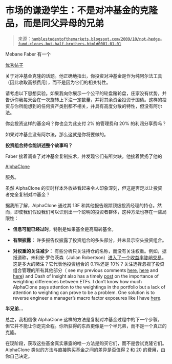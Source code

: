 <!--yml

类别：未分类

日期：2024-05-18 00:45:28

-->

# 市场的谦逊学生：不是对冲基金的克隆品，而是同父异母的兄弟

> 来源：[`humblestudentofthemarkets.blogspot.com/2009/10/not-hedge-fund-clones-but-half-brothers.html#0001-01-01`](https://humblestudentofthemarkets.blogspot.com/2009/10/not-hedge-fund-clones-but-half-brothers.html#0001-01-01)

Mebane Faber 有一个

[优秀帖子](http://www.mebanefaber.com/2009/10/02/hedge-fund-cloning-a-fourth-type-of-replicator/)

关于对冲基金克隆的话题。他正确地指出，你投资对冲基金是作为纯阿尔法工具（因此收取高额费用），而不是因为它们的相关特性。

请考虑以下思想实验。如果我向你展示一个公平的轮盘赌轮盘，庄家没有优势，并告诉你我每天会在一次旋转上下注一定数量，并将其余资金投资于国债。这样的投资与你所能想到的任何资产类别都不相关，并具有高度分散的特性，但没有阿尔法。

你会投资这样的基金吗？你也会为此支付 2% 的管理费和 20% 的利润分享费吗？

如果对冲基金没有阿尔法，那么这就是你将要做的。

**投资组合持仓能讲述整个故事吗？**

Faber 接着调查了对冲基金复制技术，并发现它们有所欠缺。他接着赞扬了他的

[AlphaClone](http://alphaclone.com/)

服务。

虽然 AlphaClone 的实时样本外收益看起来令人印象深刻，但这是否足以让投资者完全复制对冲基金？

据我所了解，AlphaClone 通过其 13F 和其他报告跟踪顶级投资经理的持仓。然而，即使我们假设我们可以识别出一个聪明的投资者群体，这种方法也存在一些局限性：

+   **信息可能已经过时**，特别是如果基金是高周转基金。

+   **有限披露：** 许多报告仅披露了投资组合的多头部分，并未显示空头投资组合。

+   **对权重的关注减少：** 有些分析只关注持仓的名称，而没有关注权重。例如，据报道称，朱利安·罗伯茨森（Julian Robertson）[进入了一个收益率陡峭交易](http://www.marketfolly.com/2009/06/julian-robertsons-steepener-swap-play.html)。这是多大的赌注？它代表他投资组合的 0.1%还是 10%？关注选择忽视了投资组合管理的所有其他部分（ see my previous comments [here](http://humblestudentofthemarkets.blogspot.com/2008/01/what-do-you-do-after-youve-made-your.html), [here](http://humblestudentofthemarkets.blogspot.com/2008/01/what-do-you-do-after-youve-made-your_10.html) and [here](http://humblestudentofthemarkets.blogspot.com/2008/01/what-do-you-after-youve-made-your-picks.html)) and Dash of Insight also has a timely [post](http://oldprof.typepad.com/a_dash_of_insight/2009/10/etf-update-why-weighting-is-important.html) on the importance of weighting differences between ETFs. I don’t know how much AlphaClone pays attention to the weightings in the portfolio but a lack of attention to weighting can prove to be a problem. One solution is to reverse engineer a manager’s macro factor exposures like I have [here](http://humblestudentofthemarkets.blogspot.com/2008/06/bill-miller-ken-heebner-study-in.html).

**半兄弟...**

总之，我相信像 AlphaClone 这样的方法是复制对冲基金过程中的下一个步骤，但它并不能让你走完全程。你所获得的东西更像是一个半兄弟，而不是一个真正的克隆。

在现阶段，获取这些基金真实暴露的唯一方法是购买它们，而不是尝试克隆它们。AlphaClone 类似的方法与直接购买基金之间的差异是否值得 2 和 20 的费用，由你自己决定。
